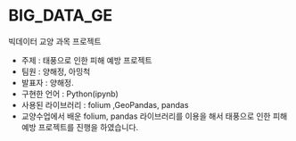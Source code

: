 # BIG_DATA_GE

빅데이터 교양 과목 프로젝트

- 주제 : 태풍으로 인한 피해 예방 프로젝트
- 팀원 : 양해정, 아밍척
- 발표자 : 양해정.
- 구현한 언어 : Python(ipynb)
- 사용된 라이브러리 : folium ,GeoPandas, pandas
- 교양수업에서 배운 folium, pandas 라이브러리를 이용을 해서 태풍으로 인한 피해 예방 프로젝트를 진행을 하였습니다.
